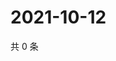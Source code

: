 # 2021-10-12

共 0 条

<!-- BEGIN WEIBO -->
<!-- 最后更新时间 Tue Oct 12 2021 11:11:44 GMT+0800 (China Standard Time) -->

<!-- END WEIBO -->
